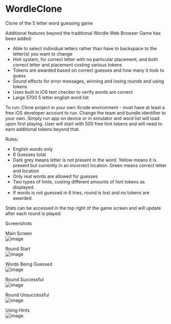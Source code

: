# WordleClone
Clone of the 5 letter word guessing game

Additional features beyond the traditional Wordle Web Browser Game has been added:
  - Able to select individual letters rather than have to backspace to the letter(s) you want to change
  - Hint system, for correct letter with no particular placement, and both correct letter and placement costing various tokens
  - Tokens are awarded based on correct guesses and how many it took to guess
  - Sound effects for error messages, winning and losing rounds and using tokens
  - Uses built in iOS text checker to verify words are correct
  - Large 5700 5 letter english word list

To run:
Clone project in your own Xcode environment - must have at least a free iOS developer account to run. Change the team and bundle identifier to your own.
Simply run app on device or in simulator and word list will load upon first playing. 
User will start with 500 free hint tokens and will need to earn additional tokens beyond that.

Rules:
  - English words only
  - 6 Guesses total
  - Dark grey means letter is not present in the word. Yellow means it is present but currently in an incorrect location. Green means correct letter and location
  - Only real words are allowed for guesses
  - Two types of hints, costing different amounts of hint tokens as displayed.
  - If words is not guessed in 6 tries, round is lost and no tokens are awarded.

Stats can be accessed in the top right of the game screen and will update after each round is played.

Screenshots  
  
Main Screen  
![image](https://user-images.githubusercontent.com/41240205/187531768-8f500ecf-9478-44fb-bdc3-9ed3371dade5.png)
  
Round Start  
![image](https://user-images.githubusercontent.com/41240205/187531879-3c31d858-3038-4753-928f-82b679b55d92.png)
  
Words Being Guessed  
![image](https://user-images.githubusercontent.com/41240205/187532007-2147f9f7-8e00-42f8-9bbd-d39061083dd0.png)
  
Round Successful  
![image](https://user-images.githubusercontent.com/41240205/187532091-32340879-6336-432a-b7e6-f7f781628a9d.png)
  
Round Unsuccessful  
![image](https://user-images.githubusercontent.com/41240205/187532179-081188b5-eef2-4a7d-863e-b624a812a318.png)
  
Using Hints  
![image](https://user-images.githubusercontent.com/41240205/187532243-120325e2-165f-4aef-b653-d983aa2b92d0.png)
  

